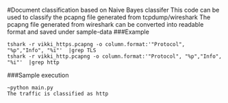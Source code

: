 #Document classification based on Naive Bayes classifer
This code can be used to classify the pcapng file generated from tcpdump/wireshark
The pcapng file generated from wireshark can be converted into readable format and saved under sample-data
###Example
```
tshark -r vikki_https.pcapng -o column.format:'"Protocol", "%p","Info", "%i"'  |grep TLS
tshark -r vikki_http.pcapng -o column.format:'"Protocol", "%p","Info", "%i"'  |grep http
```
###Sample execution
```
~python main.py 
The traffic is classified as http
```
